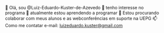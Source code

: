 👋 Olá, sou @Luiz-Eduardo-Kuster-de-Azevedo
👀 tenho interesse no programa
🌱 atualmente estou aprendendo a programar
💞️ Estou procurando colaborar com meus alunos e as webconferências em suporte na UEPG
📫 Como me contatar e-mail: luizeduardo.kuster@gmail.com
<!---
luiz-eduardo-collab/luiz-eduardo-collab is a ✨ special ✨ repository because its `README.md` (this file) appears on your GitHub profile.
You can click the Preview link to take a look at your changes.
--->
